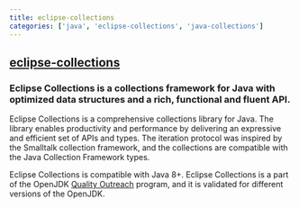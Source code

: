 ```yaml
---
title: eclipse-collections
categories: ['java', 'eclipse-collections', 'java-collections']
---
```

## [eclipse-collections](https://github.com/eclipse/eclipse-collections)

### Eclipse Collections is a collections framework for Java with optimized data structures and a rich, functional and fluent API.

Eclipse Collections is a comprehensive collections library for Java. The library enables productivity and performance by delivering an expressive and efficient set of APIs and types. The iteration protocol was inspired by the Smalltalk collection framework, and the collections are compatible with the Java Collection Framework types.

Eclipse Collections is compatible with Java 8+. Eclipse Collections is a part of the OpenJDK [Quality Outreach](https://wiki.openjdk.java.net/display/quality/Quality+Outreach) program, and it is validated for different versions of the OpenJDK.
